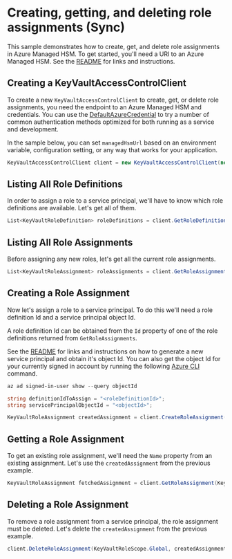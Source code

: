 # Creating, getting, and deleting role assignments (Sync)

This sample demonstrates how to create, get, and delete role assignments in Azure Managed HSM.
To get started, you'll need a URI to an Azure Managed HSM. See the [README](https://github.com/Azure/azure-sdk-for-net/blob/main/sdk/keyvault/Azure.Security.KeyVault.Administration/README.md) for links and instructions.

## Creating a KeyVaultAccessControlClient

To create a new `KeyVaultAccessControlClient` to create, get, or delete role assignments, you need the endpoint to an Azure Managed HSM and credentials.
You can use the [DefaultAzureCredential][DefaultAzureCredential] to try a number of common authentication methods optimized for both running as a service and development.

In the sample below, you can set `managedHsmUrl` based on an environment variable, configuration setting, or any way that works for your application.

```C# Snippet:HelloCreateKeyVaultAccessControlClient
KeyVaultAccessControlClient client = new KeyVaultAccessControlClient(new Uri(managedHsmUrl), new DefaultAzureCredential());
```

## Listing All Role Definitions

In order to assign a role to a service principal, we'll have to know which role definitions are available. Let's get all of them.

```C# Snippet:GetRoleDefinitionsSync
List<KeyVaultRoleDefinition> roleDefinitions = client.GetRoleDefinitions(KeyVaultRoleScope.Global).ToList();
```

## Listing All Role Assignments

Before assigning any new roles, let's get all the current role assignments.

```C# Snippet:GetRoleAssignmentsSync
List<KeyVaultRoleAssignment> roleAssignments = client.GetRoleAssignments(KeyVaultRoleScope.Global).ToList();
```

## Creating a Role Assignment

Now let's assign a role to a service principal. To do this we'll need a role definition Id and a service principal object Id.

A role definition Id can be obtained from the `Id` property of one of the role definitions returned from `GetRoleAssignments`.

See the [README](https://github.com/Azure/azure-sdk-for-net/blob/main/sdk/keyvault/Azure.Security.KeyVault.Administration/README.md) for links and instructions on how to generate a new service principal and obtain it's object Id.
You can also get the object Id for your currently signed in account by running the following [Azure CLI][azure_cli] command.

```PowerShell
az ad signed-in-user show --query objectId
```

```C# Snippet:CreateRoleAssignment
string definitionIdToAssign = "<roleDefinitionId>";
string servicePrincipalObjectId = "<objectId>";

KeyVaultRoleAssignment createdAssignment = client.CreateRoleAssignment(KeyVaultRoleScope.Global, definitionIdToAssign, servicePrincipalObjectId);
```

## Getting a Role Assignment

To get an existing role assignment, we'll need the `Name` property from an existing assignment. Let's use the `createdAssignment` from the previous example.

```C# Snippet:GetRoleAssignment
KeyVaultRoleAssignment fetchedAssignment = client.GetRoleAssignment(KeyVaultRoleScope.Global, createdAssignment.Name);
```

## Deleting a Role Assignment

To remove a role assignment from a service principal, the role assignment must be deleted. Let's delete the `createdAssignment` from the previous example.

```C# Snippet:DeleteRoleAssignment
client.DeleteRoleAssignment(KeyVaultRoleScope.Global, createdAssignment.Name);
```

<!-- LINKS -->
[azure_cli]: https://docs.microsoft.com/cli/azure
[DefaultAzureCredential]: https://github.com/Azure/azure-sdk-for-net/blob/main/sdk/identity/Azure.Identity/README.md#defaultazurecredential
